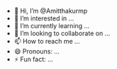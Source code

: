 - 👋 Hi, I’m @Amitthakurmp
- 👀 I’m interested in ...
- 🌱 I’m currently learning ...
- 💞️ I’m looking to collaborate on ...
- 📫 How to reach me ...
- 😄 Pronouns: ...
- ⚡ Fun fact: ...

<!---
Amitthakurmp/Amitthakurmp is a ✨ special ✨ repository because its `README.md` (this file) appears on your GitHub profile.
You can click the Preview link to take a look at your changes.
--->

